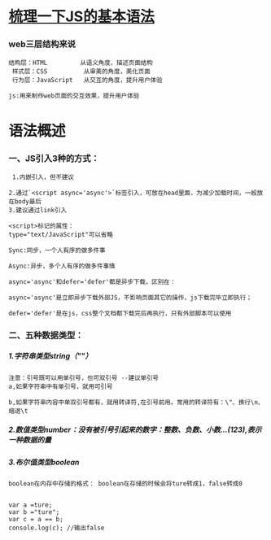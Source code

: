 # [梳理一下JS的基本语法](http://www.cnblogs.com/zhaowenxin/p/5962324.html)

### web三层结构来说

```
结构层：HTML         从语义角度，描述页面结构
 样式层：CSS          从审美的角度，美化页面
 行为层：JavaScript   从交互的角度，提升用户体验
 
js:用来制作web页面的交互效果，提升用户体验
```

# 语法概述

### 一、JS引入3种的方式：

     1.内嵌引入，但不建议

    2.通过`<script async='async'>`标签引入，可放在head里面，为减少加载时间，一般放在body最后
    3.建议通过link引入

    <script>标记的属性：
    type="text/JavaScript"可以省略

    Sync:同步，一个人有序的做多件事

    Async:异步，多个人有序的做多件事情

    async='async'和defer='defer'都是异步下载，区别在：

    async='async'是立即异步下载外部JS，不影响页面其它的操作，js下载完毕立即执行；

    defer='defer'是在js，css整个文档都下载完后再执行，只有外部脚本可以使用

### 二、五种数据类型：

##### 1.字符串类型string（""）

```
注意：引号既可以用单引号，也可双引号 --建议单引号
a,如果字符串中有单引号，就用可引号

b,如果字符串内容中单双引号都有，就用转译符,在引号前用。常用的转译符有：\"、换行\n、缩进\t
```

##### 2.数值类型number：没有被引号引起来的数字：整数、负数、小数...\(123\),表示一种数据的量

##### 3.布尔值类型boolean

```
boolean在内存中存储的格式： boolean在存储的时候会将ture转成1，false转成0

 
var a =ture;  
var b ="ture";
var c = a == b;
console.log(c); //输出false
```



